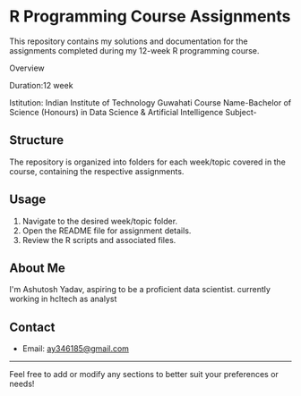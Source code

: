 
# R Programming Course Assignments

This repository contains my solutions and documentation for the assignments completed during my 12-week R programming course.

Overview

Duration:12 week

Istitution: Indian Institute of Technology Guwahati
Course Name-Bachelor of Science (Honours) in Data Science & Artificial Intelligence
Subject-

## Structure

The repository is organized into folders for each week/topic covered in the course, containing the respective assignments.

## Usage

1. Navigate to the desired week/topic folder.
2. Open the README file for assignment details.
3. Review the R scripts and associated files.

## About Me

I'm Ashutosh Yadav, aspiring to be a proficient data scientist. currently working in hcltech as analyst

## Contact

- Email: ay346185@gmail.com
---

Feel free to add or modify any sections to better suit your preferences or needs!
